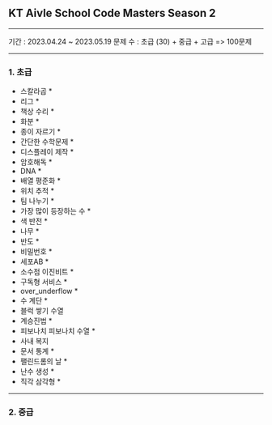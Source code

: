 ## KT Aivle School Code Masters Season 2
--------
기간 : 2023.04.24 ~ 2023.05.19
문제 수 : 초급 (30) + 중급 + 고급 => 100문제

--------
### 1. 초급
- 스칼라곱  * 
- 리그 * 
- 책상 수리 *
- 화분 *
- 종이 자르기 *
- 간단한 수학문제 *
- 디스플레이 제작 *
- 암호해독 *
- DNA * 
- 배열 평준화 * 
- 위치 추적 *
- 팀 나누기 *
- 가장 많이 등장하는 수 *
- 색 반전 *
- 나무 *
- 반도 *
- 비밀번호 *
- 세포AB *
- 소수점 이진비트 *
- 구독형 서비스 *
- over_underflow *
- 수 계단 *
- 블럭 쌓기 수열
- 계승진법 *
- 피보나치 피보나치 수열 * 
- 사내 복지
- 문서 통계 *
- 팰린드롬의 날 *
- 난수 생성 *
- 직각 삼각형 *  
  
  
--------
### 2. 중급
